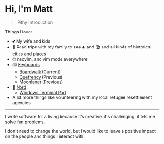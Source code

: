 # Hi, I'm Matt

> Pithy Introduction

Things I love:
- 💕 My wife and kids
- 🚙 Road trips with my family to see ⛰️ and 🏖️ and all kinds of historical cities and places
- 🤓 neovim, and vim mode everywhere
- ⌨️ [Keyboards](https://github.com/thismat/qmk_firmware)
  - [Boardwalk](https://mkultra.click/boardwalk-pcb) (Current)
  - [Quefrency](https://keeb.io/collections/quefrency-split-staggered-65-keyboard) (Previous)
  - [Moonlaner](https://www.zsa.io/moonlander/) (Previous)
- 🧊 [Nord](https://www.nordtheme.com/)
  - [Windows Terminal Port](https://github.com/thismat/nord-windows-terminal)
- A lot more things like volunteering with my local refugee resettlement agencies

---

I write software for a living because it's creative, it's challenging, it lets me solve fun problems.

I don't need to change the world, but I would like to leave a positive impact on the people and things I interact with.
